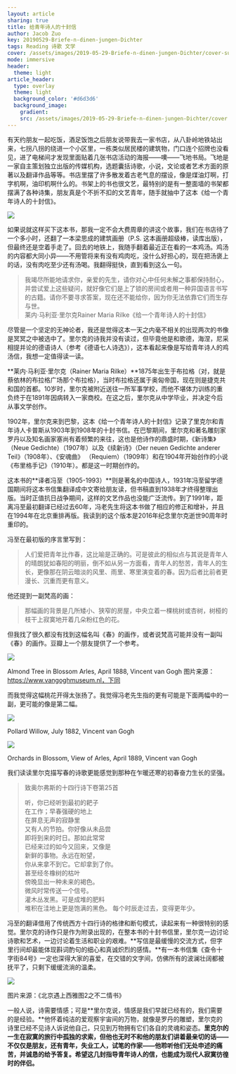 ```yaml
---
layout: article
sharing: true
title: 给青年诗人的十封信
author: Jacob Zuo
key: 20190529-Briefe-n-dinen-jungen-Dichter
tags: Reading 诗歌 文学
cover: /assets/images/2019-05-29-Briefe-n-dinen-jungen-Dichter/cover-suqare.jpg
mode: immersive
header:
  theme: light
article_header:
  type: overlay
  theme: light
  background_color: '#d6d3d6'
  background_image: 
    gradient: 
    src: /assets/images/2019-05-29-Briefe-n-dinen-jungen-Dichter/cover.jpg
---
```


有天约朋友一起吃饭，酒足饭饱之后朋友说带我去一家书店，从八卦岭地铁站出来，七拐八拐的绕进一个小区里，一栋类似居民楼的建筑物，门口连个招牌也没看见，进了电梯间才发现里面贴着几张书店活动的海报——噢——飞地书局。飞地是一家自主策划独立出版的传媒机构，选题囊括诗歌，小说，文论或者艺术方面的原著以及翻译作品等等。书店里摆了许多散发着古老气息的摆设，像是煤油灯啊，打字机啊，油印机啊什么的。书架上的书也很文艺，最特别的是有一整面墙的书架都摆满了各种诗集，朋友真是个不折不扣的文艺青年，随手就抽中了这本《给一个青年诗人的十封信》。

![]({{site.url}}/assets/images/2019-05-29-Briefe-n-dinen-jungen-Dichter/cover-clear.jpg)

<!--more-->

如果说就这样买下这本书，那我一定不会大费周章的讲这个故事，我们在书店待了一个多小时，还翻了一本梁思成的建筑画册（P.S. 这本画册超级棒，读库出版），但最终还是空着手走了。回去的地铁上，我随手翻着最近正在看的一本鸡汤。鸡汤的内容都大同小异——不用管将来有没有鸡肉吃，没什么好担心的，现在把汤褒上的话，没有肉吃至少还有汤喝。我翻得挺快，直到看到这么一句。

> 我竭尽所能地请求你，亲爱的先生，请你对心中任何未解之事都保持耐心，并尝试爱上这些疑问，就好像它们是上了锁的房间或者用一种异国语言书写的古籍。请你不要寻求答案，现在还不能给你，因为你无法依靠它们而生存与世。  
> 莱内·马利亚·里尔克Rainer Maria Rilke《给一个青年诗人的十封信》

尽管是一个坚定的无神论者，我还是觉得这本一天之内毫不相关的出现两次的书像是冥冥之中被选中了。里尔克的诗我并没有读过，但毕竟他是和歌德，海涅，尼采相提并论的德语诗人（参考《德语七人诗选》），这本看起来像是写给青年诗人的鸡汤信，我想一定值得读一读。

**莱内·马利亚·里尔克（Rainer Maria Rilke）**1875年出生于布拉格（对，就是蔡依林的布拉格广场那个布拉格），当时布拉格还属于奥匈帝国，现在则是捷克共和国的首都。10岁时，里尔克被附近送往一所军事学校，而他不堪体力训练的重负终于在1891年因病转入一家商校。在这之后，里尔克从中学毕业，并决定今后从事文学创作。

1902年，里尔克来到巴黎，这本《给一个青年诗人的十封信》记录了里克尔和青年诗人卡普斯从1903年到1908年的十封书信。在巴黎期间，里尔克和著名雕刻家罗丹以及知名画家塞尚有着频繁的来往，这也是他诗作的鼎盛时期，《新诗集》（Neue Gedichte）（1907年）以及《续新诗》（Der neuen Gedichte anderer Teil》（1908年）、《安魂曲》 （Requiem）（1909年）和在1904年开始创作的小说《布里格手记》（1910年）。都是这一时期创作的。

这本书的**译者冯至（1905-1993）**则是著名的中国诗人，1931年冯至留学德国期间将这本书信集翻译成中文寄给朋友读，但书稿直到1938年才终得整理出版。当时正值抗日战争期间，这样的文艺作品也没能广泛流传。到了1991年，距离冯至最初翻译已经过去60年，冯老先生将这本书做了相应的修正和增补，并且在1994年在北京重排再版。我读到的这个版本是2016年纪念里尔克逝世90周年时重印的。

冯至在最初版的序言里写到：

> 人们爱把青年比作春，这比喻是正确的。可是彼此的相似点与其说是青年人的晴朗犹如春阳的明丽，倒不如从另一方面看，青年人的愁苦，青年人的生长，更像那在阴云暗淡的风里、雨里、寒里演变着的春。因为后者比前者更漫长、沉重而更有意义。

他还提到一副梵高的画：

> 那幅画的背景是几所矮小、狭窄的房屋，中央立着一棵桃树或杏树，树桠的枝干上寂寞地开着几朵粉红色的花。

但我找了很久都没有找到这幅名叫《春》的画作，或者说梵高可能并没有一副叫《春》的画作。豆瓣上一个朋友提供了一个参考。

![]({{site.url}}/assets/images/2019-05-29-Briefe-n-dinen-jungen-Dichter/Almond-Tree-in-Blossom-Arles.jpg)

Almond Tree in Blossom Arles, April 1888, Vincent van Gogh
图片来源：https://www.vangoghmuseum.nl，下同

而我觉得这幅桃花开得太张扬了。我觉得冯老先生指的更有可能是下面两幅中的一副，更可能的像是第二幅。

![]({{site.url}}/assets/images/2019-05-29-Briefe-n-dinen-jungen-Dichter/Pollard-Willow.jpg)

Pollard Willow, July 1882, Vincent van Gogh

![]({{site.url}}/assets/images/2019-05-29-Briefe-n-dinen-jungen-Dichter/Orchards-in-Blossom.jpg)

Orchards in Blossom, View of Arles, April 1889, Vincent van Gogh

我们读读里尔克描写春的诗歌更能感觉到那种在乍暖还寒的初春奋力生长的坚强。

> 致奥尔弗斯的十四行诗下卷第25首  
>   
> 听，你已经听到最初的耙子  
> 在工作；早春强硬的地上  
> 在屏息无声的寂静里  
> 又有人的节拍。你好像从未品尝  
> 即将到来的时日。那如此常常  
> 已经来过的如今又回来，又像是  
> 新鲜的事物。永远在盼望，  
> 你从来拿不到它。它却拿到了你。  
> 甚至经冬橡树的枯叶  
> 傍晚显出一种未来的褐色。  
> 微风时常传送一个信号。  
> 灌木丛发黑。可是成堆的肥料  
> 堆积在洼地上更是饱满的黑色。 
> 每个时辰走过去，变得更年少。  

冯至的翻译借用了传统西方十四行诗的格律和断句模式，读起来有一种很特别的感觉。里尔克的诗作只是作为附录出现的，在整本书的十封书信里，里尔克一边讨论诗歌和艺术，一边讨论着生活和职业的艰难。**写信是最缓慢的交流方式，但字里行间却最能体现斟词酌句的细心和真诚炽烈的感情。**有一本书信集《查令十字街84号》一定也深得大家的喜爱，在交错的文字间，仿佛所有的波澜壮阔都被抚平了，只剩下缓缓流淌的温柔。

![]({{site.url}}/assets/images/2019-05-29-Briefe-n-dinen-jungen-Dichter/Finding-Mr-Right.jpg)

图片来源：《北京遇上西雅图2之不二情书》

一般人说，诗需要情感；可是**里尔克说，情感是我们早就已经有的，我们需要的是经验。**他怀着纯洁的爱观察宇宙间的万物，就像是罗丹的雕塑，里尔克的诗里已经不见诗人诉说他自己，只见到万物拥有它们各自的灵魂和姿态。**里克尔的一生在寂寞的旅行中孤独的求索，但他也无时不和他的朋友们讲着最亲切的话——不仅仅是朋友，还有青年，失业工人，试笔的作家——他聆听他们无处申述的痛苦，并诚恳的给予答复。希望这几封指导青年诗人的信，也能成为现代人寂寞彷徨时的伴侣。**